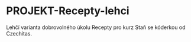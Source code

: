 # PROJEKT-Recepty-lehci
Lehčí varianta dobrovolného úkolu Recepty pro kurz Staň se kóderkou od Czechitas.
